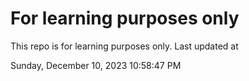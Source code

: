 # For learning purposes only
This repo is for learning purposes only.
Last updated at

Sunday, December 10, 2023 10:58:47 PM

